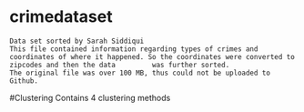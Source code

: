 # crimedataset
	Data set sorted by Sarah Siddiqui
	This file contained information regarding types of crimes and coordinates of where it happened. So the coordinates were converted to zipcodes and then the data 		was further sorted.
	The original file was over 100 MB, thus could not be uploaded to Github.
#Clustering 
	Contains 4 clustering methods
